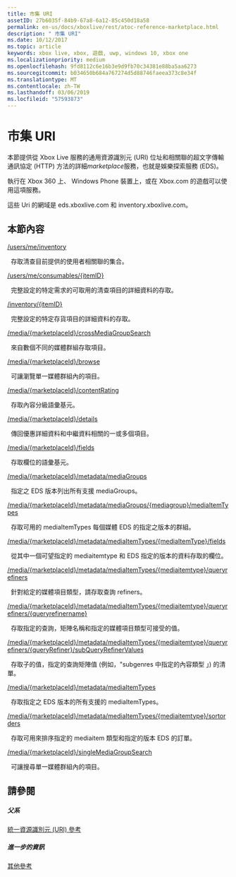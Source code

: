 ```yaml
---
title: 市集 URI
assetID: 27b6035f-84b9-67a8-6a12-85c450d18a58
permalink: en-us/docs/xboxlive/rest/atoc-reference-marketplace.html
description: " 市集 URI"
ms.date: 10/12/2017
ms.topic: article
keywords: xbox live, xbox, 遊戲, uwp, windows 10, xbox one
ms.localizationpriority: medium
ms.openlocfilehash: 9fd8112c6e16b3e9d9fb70c34381e88ba5aa6273
ms.sourcegitcommit: b034650b684a767274d5d88746faeea373c8e34f
ms.translationtype: MT
ms.contentlocale: zh-TW
ms.lasthandoff: 03/06/2019
ms.locfileid: "57593873"
---
```

# <a name="marketplace-uris"></a>市集 URI

本節提供從 Xbox Live 服務的通用資源識別元 (URI) 位址和相關聯的超文字傳輸通訊協定 (HTTP) 方法的詳細*marketplace*服務，也就是娛樂探索服務 (EDS)。

執行在 Xbox 360 上、 Windows Phone 裝置上，或在 Xbox.com 的遊戲可以使用這項服務。

這些 Uri 的網域是 eds.xboxlive.com 和 inventory.xboxlive.com。

<a id="ID4EPB"></a>

 
## <a name="in-this-section"></a>本節內容

[/users/me/inventory](uri-inventory.md)

&nbsp;&nbsp;存取清查目前提供的使用者相關聯的集合。

[/users/me/consumables/{itemID}](uri-inventoryconsumablesitemurl.md)

&nbsp;&nbsp;完整設定的特定需求的可取用的清查項目的詳細資料的存取。

[/inventory/{itemID}](uri-inventoryitemurl.md)

&nbsp;&nbsp;完整設定的特定存貨項目的詳細資料的存取。

[/media/{marketplaceId}/crossMediaGroupSearch](uri-localecrossmediagroupsearch.md)

&nbsp;&nbsp;來自數個不同的媒體群組存取項目。

[/media/{marketplaceId}/browse](uri-medialocalebrowse.md)

&nbsp;&nbsp;可讓瀏覽單一媒體群組內的項目。

[/media/{marketplaceId}/contentRating](uri-medialocalecontentrating.md)

&nbsp;&nbsp;存取內容分級語彙基元。

[/media/{marketplaceId}/details](uri-medialocaledetails.md)

&nbsp;&nbsp;傳回優惠詳細資料和中繼資料相關的一或多個項目。

[/media/{marketplaceId}/fields](uri-medialocalefields.md)

&nbsp;&nbsp;存取欄位的語彙基元。

[/media/{marketplaceId}/metadata/mediaGroups](uri-medialocalemetadatamediagroups.md)

&nbsp;&nbsp;指定之 EDS 版本列出所有支援 mediaGroups。

[/media/{marketplaceId}/metadata/mediaGroups/{mediagroup}/mediaItemTypes](uri-medialocalemetadatamediagroupsmediaitemtypes.md)

&nbsp;&nbsp;存取可用的 mediaItemTypes 每個媒體 EDS 的指定之版本的群組。

[/media/{marketplaceId}/metadata/mediaItemTypes/{mediaItemType}/fields](uri-medialocalemetadatamediaitemtypefields.md)

&nbsp;&nbsp;從其中一個可望指定的 mediaitemtype 和 EDS 指定的版本的資料存取的欄位。

[/media/{marketplaceId}/metadata/mediaItemTypes/{mediaitemtype}/queryrefiners](uri-medialocalemetadatamediaitemtypequeryrefiners.md)

&nbsp;&nbsp;針對給定的媒體項目類型，請存取查詢 refiners。

[/media/{marketplaceId}/metadata/mediaItemTypes/{mediaitemtype}/queryrefiners/{queryrefinername}](uri-medialocalemetadatamediaitemtypequeryrefinersqueryrefinername.md)

&nbsp;&nbsp;存取指定的查詢，矩陣名稱和指定的媒體項目類型可接受的值。

[/media/{marketplaceId}/metadata/mediaItemTypes/{mediaitemtype}/queryrefiners/{queryRefiner}/subQueryRefinerValues](uri-medialocalemediaitemtypequeryrefinersubqueryrefinervalues.md)

&nbsp;&nbsp;存取子的值，指定的查詢矩陣值 (例如，"subgenres 中指定的內容類型 」) 的清單。

[/media/{marketplaceId}/metadata/mediaItemTypes](uri-medialocalemetadatamediaitemtypes.md)

&nbsp;&nbsp;存取指定之 EDS 版本的所有支援的 mediaItemTypes。

[/media/{marketplaceId}/metadata/mediaItemTypes/{mediaitemtype}/sortorders](uri-medialocalemetadatamediaitemtypesortorders.md)

&nbsp;&nbsp;存取可用來排序指定的 mediaitem 類型和指定的版本 EDS 的訂單。

[/media/{marketplaceId}/singleMediaGroupSearch](uri-medialocalesinglemediagroupsearch.md)

&nbsp;&nbsp;可讓搜尋單一媒體群組內的項目。

<a id="ID4EFD"></a>


## <a name="see-also"></a>請參閱

<a id="ID4EHD"></a>


##### <a name="parent"></a>父系

[統一資源識別元 (URI) 參考](../atoc-xboxlivews-reference-uris.md)


<a id="ID4ERD"></a>


##### <a name="further-information"></a>進一步的資訊

[其他參考](../../additional/atoc-xboxlivews-reference-additional.md)
